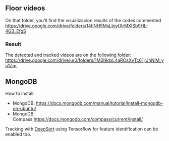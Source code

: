 ## Floor videos
On that folder, you'll find the visualizacion results of the codes commented 
https://drive.google.com/drive/folders/14tlNH5MsLtoytXrMXISb9HL-4G3_EfgS

### Result
The detected and tracked videos are on the following folder:
https://drive.google.com/drive/u/0/folders/1M0l9dxL4aROsXvTc61jrJhNlM_yu1Zqr

## MongoDB 

How to install:
- MongoDB: https://docs.mongodb.com/manual/tutorial/install-mongodb-on-ubuntu/
- MongoDB Compass:https://docs.mongodb.com/compass/current/install/



Tracking with [DeepSort](https://github.com/nwojke/deep_sort) using Tensorflow for feature identification can be enabled too.
